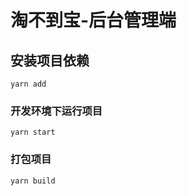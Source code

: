 # 淘不到宝-后台管理端

## 安装项目依赖
```
yarn add
```

### 开发环境下运行项目
```
yarn start
```

### 打包项目
```
yarn build
```
